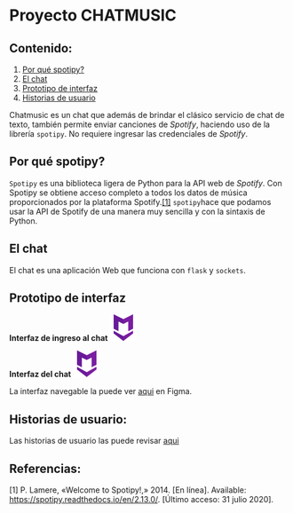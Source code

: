 # Proyecto CHATMUSIC
## Contenido:
1. [Por qué spotipy?](#por-que-spotipy)
2. [El chat](#el-chat)
3. [Prototipo de interfaz](#prototipo-de-interfaz)
4. [Historias de usuario](#historias-de-usuario)

Chatmusic es un chat que además de brindar el clásico servicio de chat de texto, también permite enviar canciones de *Spotify*, haciendo uso de la librería `spotipy`. No requiere ingresar las credenciales de *Spotify*.

## Por qué spotipy?
`Spotipy` es una biblioteca ligera de Python para la API web de *Spotify*. Con Spotipy se obtiene acceso completo a todos los datos de música proporcionados por la plataforma Spotify.[[1]](https://spotipy.readthedocs.io/en/2.13.0/) `spotipy`hace que podamos usar la API de Spotify de una manera muy sencilla y con la sintaxis de Python.

## El chat
El chat es una aplicación Web que funciona con `flask` y `sockets`.

## Prototipo de interfaz

**Interfaz de ingreso al chat**
![alt text](https://github.com/adam-p/markdown-here/raw/master/src/common/images/icon48.png "Interfaz de ingreso")

**Interfaz del chat**
![alt text](https://github.com/adam-p/markdown-here/raw/master/src/common/images/icon48.png "Interfaz chat")
 
 La interfaz navegable la puede ver [aqui](https://www.figma.com/file/BbMRVUfo9tPf5jyh7pENOA/Proyecto-Python?node-id=0%3A1) en Figma.
 
## Historias de usuario:
 Las historias de usuario las puede revisar [aqui](www.google.com)

## Referencias:
[1] 	P. Lamere, «Welcome to Spotipy!,» 2014. [En línea]. Available: https://spotipy.readthedocs.io/en/2.13.0/. [Último acceso: 31 julio 2020].

